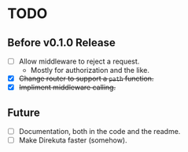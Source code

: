 # TODO

## Before v0.1.0 Release
  - [ ] Allow middleware to reject a request.
    - Mostly for authorization and the like.
  - [X] ~~Change router to support a `path` function.~~
  - [X] ~~Impliment middleware calling.~~

## Future
  - [ ] Documentation, both in the code and the readme.
  - [ ] Make Direkuta faster (somehow).